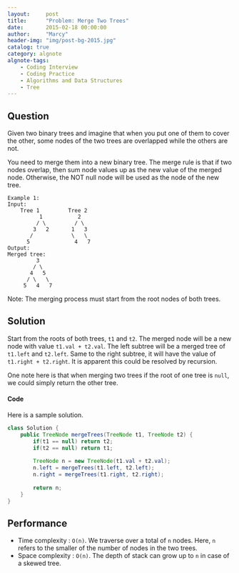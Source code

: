 ```yaml
---
layout:     post
title:      "Problem: Merge Two Trees"
date:       2015-02-18 00:00:00
author:     "Marcy"
header-img: "img/post-bg-2015.jpg"
catalog: true
category: algnote
algnote-tags:
    - Coding Interview
    - Coding Practice
    - Algorithms and Data Structures
    - Tree
---
```


## Question

Given two binary trees and imagine that when you put one of them to cover the other, some nodes of the two trees are overlapped while the others are not.

You need to merge them into a new binary tree. The merge rule is that if two nodes overlap, then sum node values up as the new value of the merged node. Otherwise, the NOT null node will be used as the node of the new tree.

```
Example 1:
Input: 
    Tree 1         Tree 2  
          1           2  
         / \         / \  
        3   2       1   3   
       /            \   \ 
      5              4   7
Output: 
Merged tree:
         3
        / \
       4   5
      / \   \ 
     5   4   7
```

Note: The merging process must start from the root nodes of both trees.


## Solution

Start from the roots of both trees, `t1` and `t2`. The merged node will be a new node with value `t1.val + t2.val`. The left subtree will be a merged tree of `t1.left` and `t2.left`. Same to the right subtree, it will have the value of `t1.right + t2.right`. It is apparent this could be resolved by recursion.

One note here is that when merging two trees if the root of one tree is `null`, we could simply return the other tree.

#### Code

Here is a sample solution.

```java
class Solution {
    public TreeNode mergeTrees(TreeNode t1, TreeNode t2) {
        if(t1 == null) return t2;
        if(t2 == null) return t1;
        
        TreeNode n = new TreeNode(t1.val + t2.val);
        n.left = mergeTrees(t1.left, t2.left);
        n.right = mergeTrees(t1.right, t2.right);
        
        return n;
    }
}
```

## Performance

- Time complexity : `O(n)`. We traverse over a total of `n` nodes. Here, `n` refers to the smaller of the number of nodes in the two trees.
- Space complexity : `O(n)`. The depth of stack can grow up to `n` in case of a skewed tree.
